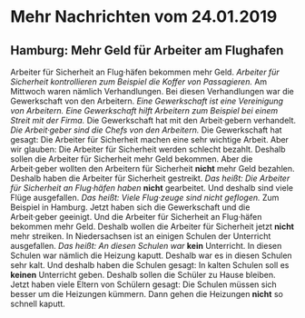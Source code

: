 # Mehr Nachrichten vom 24.01.2019


## Hamburg: Mehr Geld für Arbeiter am Flughafen
Arbeiter für Sicherheit an Flug·häfen bekommen mehr Geld. 
*Arbeiter für Sicherheit kontrollieren zum Beispiel die Koffer von Passagieren.* Am Mittwoch waren nämlich Verhandlungen. Bei diesen Verhandlungen war die Gewerkschaft von den Arbeitern. 
*Eine Gewerkschaft ist eine Vereinigung von Arbeitern.* 
*Eine Gewerkschaft hilft Arbeitern zum Beispiel bei einem Streit mit der Firma.* Die Gewerkschaft hat mit den Arbeit·gebern verhandelt. 
*Die Arbeit·geber sind die Chefs von den Arbeitern.* Die Gewerkschaft hat gesagt: Die Arbeiter für Sicherheit machen eine sehr wichtige Arbeit. Aber wir glauben: Die Arbeiter für Sicherheit werden schlecht bezahlt. Deshalb sollen die Arbeiter für Sicherheit mehr Geld bekommen. Aber die Arbeit·geber wollten den Arbeitern für Sicherheit **nicht** mehr Geld bezahlen. Deshalb haben die Arbeiter für Sicherheit gestreikt. *Das heißt:* 
*Die Arbeiter für Sicherheit an Flug·häfen haben* **nicht** gearbeitet. Und deshalb sind viele Flüge ausgefallen. *Das heißt:* 
*Viele Flug·zeuge sind nicht geflogen.* Zum Beispiel in Hamburg. Jetzt haben sich die Gewerkschaft und die Arbeit·geber geeinigt. Und die Arbeiter für Sicherheit an Flug·häfen bekommen mehr Geld. Deshalb wollen die Arbeiter für Sicherheit jetzt **nicht** mehr streiken. 
In Niedersachsen ist an einigen Schulen der Unterricht ausgefallen. *Das heißt:* 
*An diesen Schulen war* **kein** Unterricht. In diesen Schulen war nämlich die Heizung kaputt. Deshalb war es in diesen Schulen sehr kalt. Und deshalb haben die Schulen gesagt: In kalten Schulen soll es **keinen** Unterricht geben. Deshalb sollen die Schüler zu Hause bleiben. Jetzt haben viele Eltern von Schülern gesagt: Die Schulen müssen sich besser um die Heizungen kümmern. Dann gehen die Heizungen **nicht** so schnell kaputt. 
